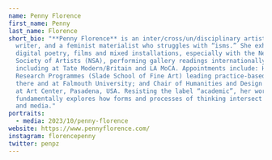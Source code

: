 ```yaml
---
name: Penny Florence
first_name: Penny
last_name: Florence
short_bio: "**Penny Florence** is an inter/cross/un/disciplinary artist and
  writer, and a feminist materialist who struggles with “isms.” She exhibits
  digital poetry, films and mixed installations, especially with the Newlyn
  Society of Artists (NSA), performing gallery readings internationally,
  including at Tate Modern/Britain and LA MoCA. Appointments include: Head of
  Research Programmes (Slade School of Fine Art) leading practice-based art PhDs
  there and at Falmouth University; and Chair of Humanities and Design Sciences
  at Art Center, Pasadena, USA. Resisting the label “academic”, her work
  fundamentally explores how forms and processes of thinking intersect with art
  and media."
portraits:
  - media: 2023/10/penny-florence
website: https://www.pennyflorence.com/
instagram: florencepenny
twitter: penpz
---
```

